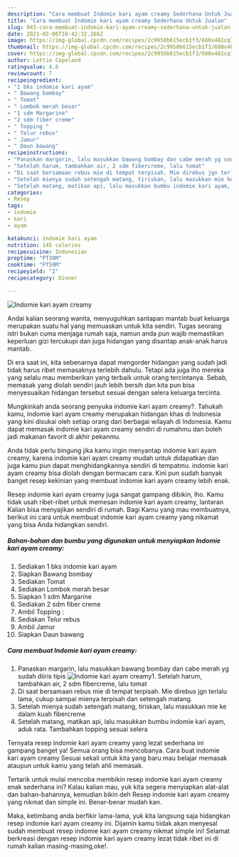 ```yaml
---
description: "Cara membuat Indomie kari ayam creamy Sederhana Untuk Jualan"
title: "Cara membuat Indomie kari ayam creamy Sederhana Untuk Jualan"
slug: 943-cara-membuat-indomie-kari-ayam-creamy-sederhana-untuk-jualan
date: 2021-02-06T10:42:32.266Z
image: https://img-global.cpcdn.com/recipes/2c9950b615ecb1f3/680x482cq70/indomie-kari-ayam-creamy-foto-resep-utama.jpg
thumbnail: https://img-global.cpcdn.com/recipes/2c9950b615ecb1f3/680x482cq70/indomie-kari-ayam-creamy-foto-resep-utama.jpg
cover: https://img-global.cpcdn.com/recipes/2c9950b615ecb1f3/680x482cq70/indomie-kari-ayam-creamy-foto-resep-utama.jpg
author: Lottie Copeland
ratingvalue: 4.8
reviewcount: 7
recipeingredient:
- "1 bks indomie kari ayam"
- " Bawang bombay"
- " Tomat"
- " Lombok merah besar"
- "1 sdm Margarine"
- "2 sdm fiber creme"
- " Topping "
- " Telur rebus"
- " Jamur"
- " Daun bawang"
recipeinstructions:
- "Panaskan margarin, lalu masukkan bawang bombay dan cabe merah yg sudah diiris tipis"
- "Setelah harum, tambahkan air, 2 sdm fibercreme, lalu tomat"
- "Di saat bersamaan rebus mie di tempat terpisah. Mie direbus jgn terlalu lama, cukup sampai mienya terpisah dan setengah matang."
- "Setelah mienya sudah setengah matang, tiriskan, lalu masukkan mie ke dalam kuah fibercreme"
- "Setelah matang, matikan api, lalu masukkan bumbu indomie kari ayam, aduk rata. Tambahkan topping sesuai selera"
categories:
- Resep
tags:
- indomie
- kari
- ayam

katakunci: indomie kari ayam 
nutrition: 145 calories
recipecuisine: Indonesian
preptime: "PT30M"
cooktime: "PT59M"
recipeyield: "2"
recipecategory: Dinner

---
```



![Indomie kari ayam creamy](https://img-global.cpcdn.com/recipes/2c9950b615ecb1f3/680x482cq70/indomie-kari-ayam-creamy-foto-resep-utama.jpg)

Andai kalian seorang wanita, menyuguhkan santapan mantab buat keluarga merupakan suatu hal yang memuaskan untuk kita sendiri. Tugas seorang istri bukan cuma menjaga rumah saja, namun anda pun wajib memastikan keperluan gizi tercukupi dan juga hidangan yang disantap anak-anak harus mantab.

Di era  saat ini, kita sebenarnya dapat mengorder hidangan yang sudah jadi tidak harus ribet memasaknya terlebih dahulu. Tetapi ada juga lho mereka yang selalu mau memberikan yang terbaik untuk orang tercintanya. Sebab, memasak yang diolah sendiri jauh lebih bersih dan kita pun bisa menyesuaikan hidangan tersebut sesuai dengan selera keluarga tercinta. 



Mungkinkah anda seorang penyuka indomie kari ayam creamy?. Tahukah kamu, indomie kari ayam creamy merupakan hidangan khas di Indonesia yang kini disukai oleh setiap orang dari berbagai wilayah di Indonesia. Kamu dapat memasak indomie kari ayam creamy sendiri di rumahmu dan boleh jadi makanan favorit di akhir pekanmu.

Anda tidak perlu bingung jika kamu ingin menyantap indomie kari ayam creamy, karena indomie kari ayam creamy mudah untuk didapatkan dan juga kamu pun dapat menghidangkannya sendiri di tempatmu. indomie kari ayam creamy bisa diolah dengan bermacam cara. Kini pun sudah banyak banget resep kekinian yang membuat indomie kari ayam creamy lebih enak.

Resep indomie kari ayam creamy juga sangat gampang dibikin, lho. Kamu tidak usah ribet-ribet untuk memesan indomie kari ayam creamy, lantaran Kalian bisa menyajikan sendiri di rumah. Bagi Kamu yang mau membuatnya, berikut ini cara untuk membuat indomie kari ayam creamy yang nikamat yang bisa Anda hidangkan sendiri.

<!--inarticleads1-->

##### Bahan-bahan dan bumbu yang digunakan untuk menyiapkan Indomie kari ayam creamy:

1. Sediakan 1 bks indomie kari ayam
1. Siapkan  Bawang bombay
1. Sediakan  Tomat
1. Sediakan  Lombok merah besar
1. Siapkan 1 sdm Margarine
1. Sediakan 2 sdm fiber creme
1. Ambil  Topping :
1. Sediakan  Telur rebus
1. Ambil  Jamur
1. Siapkan  Daun bawang




<!--inarticleads2-->

##### Cara membuat Indomie kari ayam creamy:

1. Panaskan margarin, lalu masukkan bawang bombay dan cabe merah yg sudah diiris tipis
<img src="https://img-global.cpcdn.com/steps/cdbe3eb3d877bb69/160x128cq70/indomie-kari-ayam-creamy-langkah-memasak-1-foto.jpg" alt="Indomie kari ayam creamy">1. Setelah harum, tambahkan air, 2 sdm fibercreme, lalu tomat
1. Di saat bersamaan rebus mie di tempat terpisah. Mie direbus jgn terlalu lama, cukup sampai mienya terpisah dan setengah matang.
1. Setelah mienya sudah setengah matang, tiriskan, lalu masukkan mie ke dalam kuah fibercreme
1. Setelah matang, matikan api, lalu masukkan bumbu indomie kari ayam, aduk rata. Tambahkan topping sesuai selera




Ternyata resep indomie kari ayam creamy yang lezat sederhana ini gampang banget ya! Semua orang bisa mencobanya. Cara buat indomie kari ayam creamy Sesuai sekali untuk kita yang baru mau belajar memasak ataupun untuk kamu yang telah ahli memasak.

Tertarik untuk mulai mencoba membikin resep indomie kari ayam creamy enak sederhana ini? Kalau kalian mau, yuk kita segera menyiapkan alat-alat dan bahan-bahannya, kemudian bikin deh Resep indomie kari ayam creamy yang nikmat dan simple ini. Benar-benar mudah kan. 

Maka, ketimbang anda berfikir lama-lama, yuk kita langsung saja hidangkan resep indomie kari ayam creamy ini. Dijamin kamu tiidak akan menyesal sudah membuat resep indomie kari ayam creamy nikmat simple ini! Selamat berkreasi dengan resep indomie kari ayam creamy lezat tidak ribet ini di rumah kalian masing-masing,oke!.

